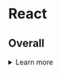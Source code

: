 # React

## Overall
<details>
<summary>Learn more</summary>

- [ ] [Learn React](https://academind.com/learn/react/)

</details>